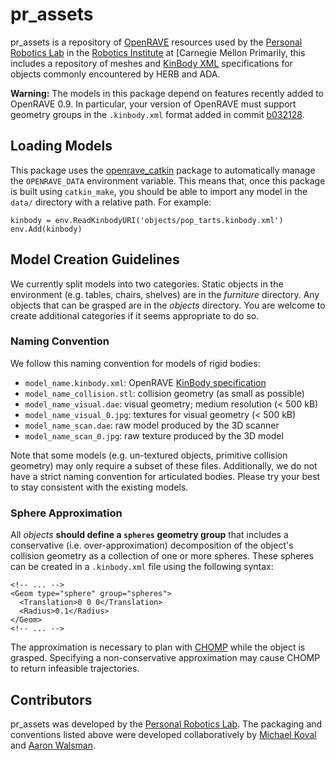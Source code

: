 # pr_assets
pr_assets is a repository of [OpenRAVE](http://openrave.org/) resources used by
the [Personal Robotics Lab](https://personalrobotics.ri.cmu.edu/) in the
[Robotics Institute](https://www.ri.cmu.edu/) at [Carnegie Mellon
Primarily, this includes a repository of
meshes and [KinBody XML](http://openrave.programmingvision.com/wiki/index.php/Format:XML)
specifications for objects commonly encountered by HERB and ADA.

**Warning:** The models in this package depend on features recently added to
OpenRAVE 0.9. In particular, your version of OpenRAVE must support geometry
groups in the `.kinbody.xml` format added in commit
[b032128](https://github.com/rdiankov/openrave/commit/b0321283fdd65ca7466f89bf7aefc17812267948).

## Loading Models

This package uses the
[openrave_catkin](https://github.com/personalrobotics/openrave_catkin) package
to automatically manage the `OPENRAVE_DATA` environment variable. This means
that, once this package is built using `catkin_make`, you should be able to
import any model in the `data/` directory with a relative path. For example:

    kinbody = env.ReadKinbodyURI('objects/pop_tarts.kinbody.xml')
    env.Add(kinbody)

## Model Creation Guidelines

We currently split models into two categories. Static objects in the
environment (e.g. tables, chairs, shelves) are in the *furniture* directory.
Any objects that can be grasped are in the *objects* directory. You are welcome
to create additional categories if it seems appropriate to do so.

### Naming Convention

We follow this naming convention for models of rigid bodies:

- `model_name.kinbody.xml`: OpenRAVE [KinBody specification](http://openrave.programmingvision.com/wiki/index.php/Format:XML)
- `model_name_collision.stl`: collision geometry (as small as possible)
- `model_name_visual.dae`: visual geometry; medium resolution (< 500 kB)
- `model_name_visual_0.jpg`: textures for visual geometry (< 500 kB)
- `model_name_scan.dae`: raw model produced by the 3D scanner
- `model_name_scan_0.jpg`: raw texture produced by the 3D model

Note that some models (e.g. un-textured objects, primitive collision geometry)
may only require a subset of these files. Additionally, we do not have a strict
naming convention for articulated bodies. Please try your best to stay
consistent with the existing models.

### Sphere Approximation

All *objects* **should define a `spheres` geometry group** that includes a
conservative (i.e.  over-approximation) decomposition of the object's collision
geometry as a collection of one or more spheres. These spheres can be created
in a `.kinbody.xml` file using the following syntax:

    <!-- ... -->
    <Geom type="sphere" group="spheres">
      <Translation>0 0 0</Translation>
      <Radius>0.1</Radius>
    </Geom>
    <!-- ... -->

The approximation is necessary to plan with
[CHOMP](https://github.com/personalrobotics/or_cdchomp) while the object is
grasped. Specifying a non-conservative approximation may cause CHOMP to return
infeasible trajectories.

## Contributors

pr_assets was developed by the [Personal Robotics Lab](https://personalrobotics.cs.washington.edu).
The packaging and conventions listed above were developed collaboratively by
[Michael Koval](http://mkoval.org) and [Aaron Walsman](http://www.ri.cmu.edu/person.html?person_id=3158).
